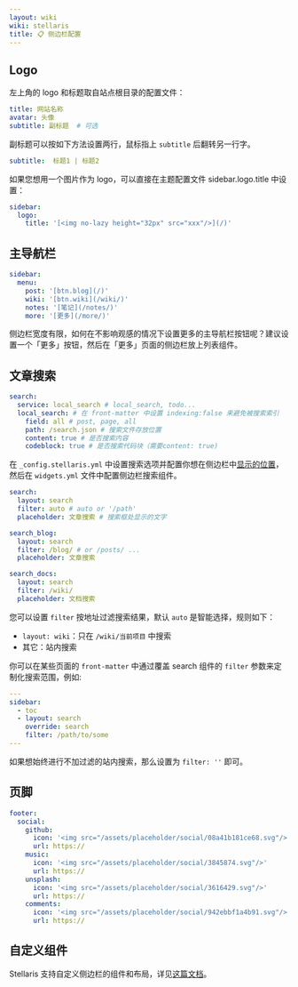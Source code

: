```yaml
---
layout: wiki
wiki: stellaris
title: 📋 侧边栏配置
---
```


## Logo

左上角的 logo 和标题取自站点根目录的配置文件：

```yaml blog/_config.yml
title: 网站名称
avatar: 头像
subtitle: 副标题  # 可选
```

副标题可以按如下方法设置两行，鼠标指上 `subtitle` 后翻转另一行字。

```yaml blog/_config.yml
subtitle:  标题1 | 标题2
```

如果您想用一个图片作为 logo，可以直接在主题配置文件 sidebar.logo.title 中设置：

```yaml blog/_config.stellar.yml
sidebar:
  logo:
    title: '[<img no-lazy height="32px" src="xxx"/>](/)'
```

## 主导航栏

```yaml blog/_config.stellar.yml
sidebar:
  menu:
    post: '[btn.blog](/)'
    wiki: '[btn.wiki](/wiki/)'
    notes: '[笔记](/notes/)'
    more: '[更多](/more/)'
```

侧边栏宽度有限，如何在不影响观感的情况下设置更多的主导航栏按钮呢？建议设置一个「更多」按钮，然后在「更多」页面的侧边栏放上列表组件。

## 文章搜索

```yaml blog/_config.stellar.yml
search:
  service: local_search # local_search, todo...
  local_search: # 在 front-matter 中设置 indexing:false 来避免被搜索索引
    field: all # post, page, all
    path: /search.json # 搜索文件存放位置
    content: true # 是否搜索内容
    codeblock: true # 是否搜索代码块（需要content: true)
```

在 `_config.stellaris.yml` 中设置搜索选项并配置你想在侧边栏中[显示的位置](/wiki/stellaris/widgets/)，
然后在 `widgets.yml` 文件中配置侧边栏搜索组件。

```yaml blog/source/_data/widgets.yml
search:
  layout: search
  filter: auto # auto or '/path'
  placeholder: 文章搜索 # 搜索框处显示的文字

search_blog:
  layout: search
  filter: /blog/ # or /posts/ ...
  placeholder: 文章搜索

search_docs:
  layout: search
  filter: /wiki/
  placeholder: 文档搜索
```

您可以设置 `filter` 按地址过滤搜索结果，默认 `auto` 是智能选择，规则如下：

- `layout: wiki`：只在 `/wiki/当前项目` 中搜索
- 其它：站内搜索

你可以在某些页面的 `front-matter` 中通过覆盖 search 组件的 `filter` 参数来定制化搜索范围，例如:

```yaml
---
sidebar:
  - toc
  - layout: search
    override: search
    filter: /path/to/some
---
```

如果想始终进行不加过滤的站内搜索，那么设置为 `filter: ''` 即可。

## 页脚

```yaml blog/_config.stellar.yml
footer:
  social:
    github:
      icon: '<img src="/assets/placeholder/social/08a41b181ce68.svg"/>'
      url: https://
    music:
      icon: '<img src="/assets/placeholder/social/3845874.svg"/>'
      url: https://
    unsplash:
      icon: '<img src="/assets/placeholder/social/3616429.svg"/>'
      url: https://
    comments:
      icon: '<img src="/assets/placeholder/social/942ebbf1a4b91.svg"/>'
      url: https://
```

## 自定义组件

Stellaris 支持自定义侧边栏的组件和布局，详见[这篇文档](/wiki/stellaris/widgets/)。

